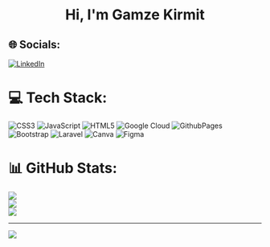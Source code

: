 <h1 align="center">Hi, I'm Gamze Kirmit</h1>

## 🌐 Socials:
[![LinkedIn](https://img.shields.io/badge/LinkedIn-%230077B5.svg?logo=linkedin&logoColor=white)](https://linkedin.com/in/gamzekirmit) 

# 💻 Tech Stack:
![CSS3](https://img.shields.io/badge/css3-%231572B6.svg?style=flat&logo=css3&logoColor=white) ![JavaScript](https://img.shields.io/badge/javascript-%23323330.svg?style=flat&logo=javascript&logoColor=%23F7DF1E) ![HTML5](https://img.shields.io/badge/html5-%23E34F26.svg?style=flat&logo=html5&logoColor=white) ![Google Cloud](https://img.shields.io/badge/GoogleCloud-%234285F4.svg?style=flat&logo=google-cloud&logoColor=white) ![GithubPages](https://img.shields.io/badge/github%20pages-121013?style=flat&logo=github&logoColor=white) ![Bootstrap](https://img.shields.io/badge/bootstrap-%238511FA.svg?style=flat&logo=bootstrap&logoColor=white) ![Laravel](https://img.shields.io/badge/laravel-%23FF2D20.svg?style=flat&logo=laravel&logoColor=white) ![Canva](https://img.shields.io/badge/Canva-%2300C4CC.svg?style=flat&logo=Canva&logoColor=white) ![Figma](https://img.shields.io/badge/figma-%23F24E1E.svg?style=flat&logo=figma&logoColor=white)
# 📊 GitHub Stats:
![](https://github-readme-stats.vercel.app/api?username=gamzekirmit&theme=dark&hide_border=true&include_all_commits=false&count_private=false)<br/>
![](https://github-readme-streak-stats.herokuapp.com/?user=gamzekirmit&theme=dark&hide_border=true)<br/>
![](https://github-readme-stats.vercel.app/api/top-langs/?username=gamzekirmit&theme=dark&hide_border=true&include_all_commits=false&count_private=false&layout=compact)

---
[![](https://visitcount.itsvg.in/api?id=gamzekirmit&icon=0&color=7)](https://visitcount.itsvg.in)

<!-- Proudly created with GPRM ( https://gprm.itsvg.in ) -->
